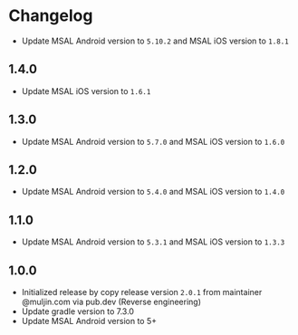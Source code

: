 # Changelog

- Update MSAL Android version to `5.10.2` and MSAL iOS version to `1.8.1`

## 1.4.0

- Update MSAL iOS version to `1.6.1`

## 1.3.0

- Update MSAL Android version to `5.7.0` and MSAL iOS version to `1.6.0`

## 1.2.0

- Update MSAL Android version to `5.4.0` and MSAL iOS version to `1.4.0`

## 1.1.0

- Update MSAL Android version to `5.3.1` and MSAL iOS version to `1.3.3`

## 1.0.0

- Initialized release by copy release version `2.0.1` from maintainer @muljin.com via pub.dev (Reverse engineering)
- Update gradle version to 7.3.0
- Update MSAL Android version to 5+
